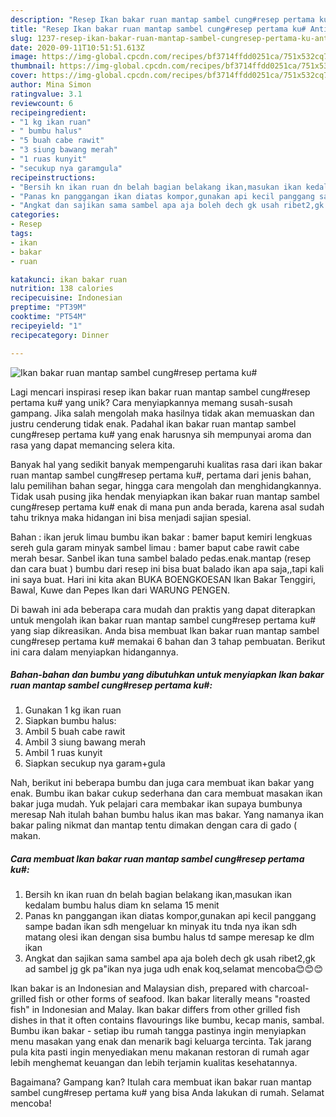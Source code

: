 ```yaml
---
description: "Resep Ikan bakar ruan mantap sambel cung#resep pertama ku# Anti Gagal"
title: "Resep Ikan bakar ruan mantap sambel cung#resep pertama ku# Anti Gagal"
slug: 1237-resep-ikan-bakar-ruan-mantap-sambel-cungresep-pertama-ku-anti-gagal
date: 2020-09-11T10:51:51.613Z
image: https://img-global.cpcdn.com/recipes/bf3714ffdd0251ca/751x532cq70/ikan-bakar-ruan-mantap-sambel-cungresep-pertama-ku-foto-resep-utama.jpg
thumbnail: https://img-global.cpcdn.com/recipes/bf3714ffdd0251ca/751x532cq70/ikan-bakar-ruan-mantap-sambel-cungresep-pertama-ku-foto-resep-utama.jpg
cover: https://img-global.cpcdn.com/recipes/bf3714ffdd0251ca/751x532cq70/ikan-bakar-ruan-mantap-sambel-cungresep-pertama-ku-foto-resep-utama.jpg
author: Mina Simon
ratingvalue: 3.1
reviewcount: 6
recipeingredient:
- "1 kg ikan ruan"
- " bumbu halus"
- "5 buah cabe rawit"
- "3 siung bawang merah"
- "1 ruas kunyit"
- "secukup nya garamgula"
recipeinstructions:
- "Bersih kn ikan ruan dn belah bagian belakang ikan,masukan ikan kedalam bumbu halus diam kn selama 15 menit"
- "Panas kn panggangan ikan diatas kompor,gunakan api kecil panggang sampe badan ikan sdh mengeluar kn minyak itu tnda nya ikan sdh matang olesi ikan dengan sisa bumbu halus td sampe meresap ke dlm ikan"
- "Angkat dan sajikan sama sambel apa aja boleh dech gk usah ribet2,gk ad sambel jg gk pa&#34;ikan nya juga udh enak koq,selamat mencoba😊😊😊"
categories:
- Resep
tags:
- ikan
- bakar
- ruan

katakunci: ikan bakar ruan 
nutrition: 138 calories
recipecuisine: Indonesian
preptime: "PT39M"
cooktime: "PT54M"
recipeyield: "1"
recipecategory: Dinner

---
```



![Ikan bakar ruan mantap sambel cung#resep pertama ku#](https://img-global.cpcdn.com/recipes/bf3714ffdd0251ca/751x532cq70/ikan-bakar-ruan-mantap-sambel-cungresep-pertama-ku-foto-resep-utama.jpg)

Lagi mencari inspirasi resep ikan bakar ruan mantap sambel cung#resep pertama ku# yang unik? Cara menyiapkannya memang susah-susah gampang. Jika salah mengolah maka hasilnya tidak akan memuaskan dan justru cenderung tidak enak. Padahal ikan bakar ruan mantap sambel cung#resep pertama ku# yang enak harusnya sih mempunyai aroma dan rasa yang dapat memancing selera kita.

Banyak hal yang sedikit banyak mempengaruhi kualitas rasa dari ikan bakar ruan mantap sambel cung#resep pertama ku#, pertama dari jenis bahan, lalu pemilihan bahan segar, hingga cara mengolah dan menghidangkannya. Tidak usah pusing jika hendak menyiapkan ikan bakar ruan mantap sambel cung#resep pertama ku# enak di mana pun anda berada, karena asal sudah tahu triknya maka hidangan ini bisa menjadi sajian spesial.

Bahan : ikan jeruk limau bumbu ikan bakar : bamer baput kemiri lengkuas sereh gula garam minyak sambel limau : bamer baput cabe rawit cabe merah besar. Sanbel ikan tuna sambel balado pedas.enak.mantap (resep dan cara buat ) bumbu dari resep ini bisa buat balado ikan apa saja,,tapi kali ini saya buat. Hari ini kita akan BUKA BOENGKOESAN Ikan Bakar Tenggiri, Bawal, Kuwe dan Pepes Ikan dari WARUNG PENGEN.


Di bawah ini ada beberapa cara mudah dan praktis yang dapat diterapkan untuk mengolah ikan bakar ruan mantap sambel cung#resep pertama ku# yang siap dikreasikan. Anda bisa membuat Ikan bakar ruan mantap sambel cung#resep pertama ku# memakai 6 bahan dan 3 tahap pembuatan. Berikut ini cara dalam menyiapkan hidangannya.

<!--inarticleads1-->

##### Bahan-bahan dan bumbu yang dibutuhkan untuk menyiapkan Ikan bakar ruan mantap sambel cung#resep pertama ku#:

1. Gunakan 1 kg ikan ruan
1. Siapkan  bumbu halus:
1. Ambil 5 buah cabe rawit
1. Ambil 3 siung bawang merah
1. Ambil 1 ruas kunyit
1. Siapkan secukup nya garam+gula


Nah, berikut ini beberapa bumbu dan juga cara membuat ikan bakar yang enak. Bumbu ikan bakar cukup sederhana dan cara membuat masakan ikan bakar juga mudah. Yuk pelajari cara membakar ikan supaya bumbunya meresap Nah itulah bahan bumbu halus ikan mas bakar. Yang namanya ikan bakar paling nikmat dan mantap tentu dimakan dengan cara di gado ( makan. 

<!--inarticleads2-->

##### Cara membuat Ikan bakar ruan mantap sambel cung#resep pertama ku#:

1. Bersih kn ikan ruan dn belah bagian belakang ikan,masukan ikan kedalam bumbu halus diam kn selama 15 menit
1. Panas kn panggangan ikan diatas kompor,gunakan api kecil panggang sampe badan ikan sdh mengeluar kn minyak itu tnda nya ikan sdh matang olesi ikan dengan sisa bumbu halus td sampe meresap ke dlm ikan
1. Angkat dan sajikan sama sambel apa aja boleh dech gk usah ribet2,gk ad sambel jg gk pa&#34;ikan nya juga udh enak koq,selamat mencoba😊😊😊


Ikan bakar is an Indonesian and Malaysian dish, prepared with charcoal-grilled fish or other forms of seafood. Ikan bakar literally means &#34;roasted fish&#34; in Indonesian and Malay. Ikan bakar differs from other grilled fish dishes in that it often contains flavourings like bumbu, kecap manis, sambal. Bumbu ikan bakar - setiap ibu rumah tangga pastinya ingin menyiapkan menu masakan yang enak dan menarik bagi keluarga tercinta. Tak jarang pula kita pasti ingin menyediakan menu makanan restoran di rumah agar lebih menghemat keuangan dan lebih terjamin kualitas kesehatannya. 

Bagaimana? Gampang kan? Itulah cara membuat ikan bakar ruan mantap sambel cung#resep pertama ku# yang bisa Anda lakukan di rumah. Selamat mencoba!
